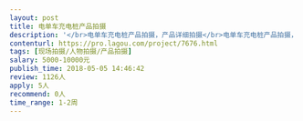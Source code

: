 ```yaml
---                
layout: post       
title: 电单车充电桩产品拍摄           
description: '</br>电单车充电桩产品拍摄，产品详细拍摄</br>电单车充电桩产品拍摄，产品详细拍摄</br>电单车充电桩产品拍摄，产品详细拍摄</br>'     
contenturl: https://pro.lagou.com/project/7676.html      
tags: [现场拍摄/人物拍摄/产品拍摄]            
salary: 5000-10000元          
publish_time: 2018-05-05 14:46:42         
review: 1126人                   
apply: 5人                   
recommend: 0人                   
time_range: 1-2周              
---                 
```

